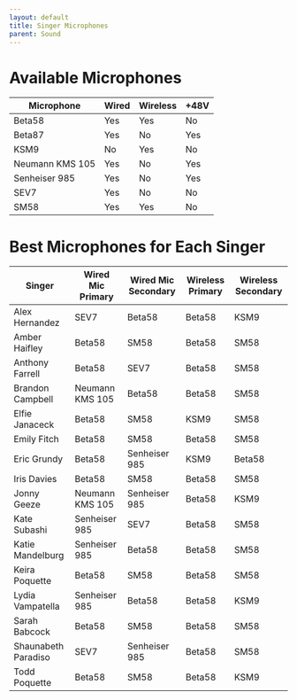```yaml
---
layout: default
title: Singer Microphones
parent: Sound
---
```


# Available Microphones

| Microphone | Wired | Wireless | +48V |
| --- | --- | --- | --- |
| Beta58 | Yes | Yes | No |
| Beta87 | Yes | No | Yes |
| KSM9 | No | Yes | No |
| Neumann KMS 105 | Yes | No | Yes |
| Senheiser 985 | Yes | No | Yes |
| SEV7 | Yes | No | No |
| SM58 | Yes | Yes | No |

# Best Microphones for Each Singer

| Singer | Wired Mic Primary | Wired Mic Secondary | Wireless Primary | Wireless Secondary |
| --- | --- | --- | --- | --- |
| Alex Hernandez | SEV7 | Beta58 | Beta58 | KSM9 |
| Amber Haifley | Beta58 | SM58 | Beta58 | SM58 |
| Anthony Farrell | Beta58 | SEV7 | Beta58 | SM58 |
| Brandon Campbell | Neumann KMS 105 | Beta58 | Beta58 | SM58 |
| Elfie Janaceck | Beta58 | SM58 | KSM9 | SM58 |
| Emily Fitch | Beta58 | SM58 | Beta58 | SM58 |
| Eric Grundy | Beta58 | Senheiser 985 | KSM9 | Beta58 |
| Iris Davies | Beta58 | SM58 | Beta58 | SM58 |
| Jonny Geeze | Neumann KMS 105 | Senheiser 985 | Beta58 | KSM9 |
| Kate Subashi | Senheiser 985 | SEV7 | Beta58 | SM58 |
| Katie Mandelburg | Senheiser 985 | Beta58 | Beta58 | SM58 |
| Keira Poquette | Beta58 | SM58 | Beta58 | SM58 |
| Lydia Vampatella | Senheiser 985 | Beta58 | Beta58 | KSM9 |
| Sarah Babcock | Beta58 | SM58 | Beta58 | SM58 |
| Shaunabeth Paradiso | SEV7 | Senheiser 985 | Beta58 | SM58 |
| Todd Poquette | Beta58 | SM58 | Beta58 | KSM9 |